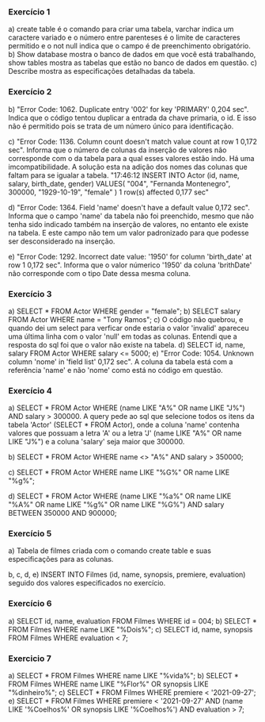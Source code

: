 ### Exercício 1
a) create table é o comando para criar uma tabela, varchar indica um caractere variado e o número entre parenteses é o limite de caracteres permitido e o not null indica que o campo é de preenchimento obrigatório.
b) Show database mostra o banco de dados em que você está trabalhando, show tables mostra as tabelas que estão no banco de dados em questão.
c) Describe mostra as especificações detalhadas da tabela.

### Exercício 2
b) "Error Code: 1062. Duplicate entry '002' for key 'PRIMARY'	0,204 sec". Indica que o código tentou duplicar a entrada da chave primaria, o id. E isso não é permitido pois se trata de um número único para identificação.

c) "Error Code: 1136. Column count doesn't match value count at row 1	0,172 sec". Informa que o número de colunas da inserção de valores não corresponde com o da tabela para a qual esses valores estão indo. Há uma imcompatibilidade.
A solução esta na adição dos nomes das colunas que faltam para se igualar a tabela.
"17:46:12	INSERT INTO Actor (id, name, salary, birth_date, gender) VALUES(   "004",    "Fernanda Montenegro",   300000,   "1929-10-19",    "female" )	1 row(s) affected	0,177 sec"

d) "Error Code: 1364. Field 'name' doesn't have a default value	0,172 sec". Informa que o campo 'name' da tabela não foi preenchido, mesmo que não tenha sido indicado também na inserção de valores, no entanto ele existe na tabela. E este campo não tem um valor padronizado para que podesse ser desconsiderado na inserção.

e) "Error Code: 1292. Incorrect date value: '1950' for column 'birth_date' at row 1	0,172 sec". Informa que o valor númerico '1950' da coluna 'brithDate' não corresponde com o tipo Date dessa mesma coluna.

### Exercício 3

a) SELECT * FROM Actor WHERE gender = "female";
b) SELECT salary FROM Actor WHERE name = "Tony Ramos";
c) O código não quebrou, e quando dei um select para verficar onde estaria o valor 'invalid' apareceu uma última linha com o valor 'null' em todas as colunas. Entendi que a resposta do sql foi que o valor não existe na tabela.
d) SELECT id, name, salary FROM Actor WHERE salary <= 5000;
e) "Error Code: 1054. Unknown column 'nome' in 'field list'	0,172 sec". A coluna da tabela está com a referência 'name' e não 'nome' como está no código em questão.

### Exercício 4

a) SELECT * FROM Actor
WHERE (name LIKE "A%" OR name LIKE "J%") AND salary > 300000. A query pede ao sql que selecione todos os itens da tabela 'Actor' (SELECT * FROM Actor), onde a coluna 'name' contenha valores que possuam a letra 'A' ou a letra 'J' (name LIKE "A%" OR name LIKE "J%") e a coluna 'salary' seja maior que 300000.

b) SELECT * FROM Actor	WHERE name <> "A%" AND salary > 350000;

c) SELECT * FROM Actor	WHERE name LIKE "%G%" OR name LIKE "%g%";

d) SELECT * FROM Actor WHERE (name LIKE "%a%" OR name LIKE "%A%" OR name LIKE "%g%" OR name LIKE
"%G%") AND salary BETWEEN 350000 AND 900000;

### Exercício 5

a) Tabela de filmes criada com o comando create table e suas especificações para as colunas.

b, c, d, e) INSERT INTO Filmes (id, name, synopsis, premiere, evaluation) seguido dos valores especificados no exercício.

### Exercício 6

a) SELECT id, name, evaluation FROM Filmes WHERE id = 004;
b) SELECT * FROM Filmes WHERE name LIKE "%Dois%";
c) SELECT id, name, synopsis FROM Filmes WHERE evaluation < 7;

### Exercicio 7

a) SELECT * FROM Filmes WHERE name LIKE "%vida%";
b) SELECT * FROM Filmes WHERE name LIKE "%Flor%" OR synopsis LIKE "%dinheiro%";
c) SELECT * FROM Filmes WHERE premiere < '2021-09-27';
e) SELECT * FROM Filmes WHERE premiere < '2021-09-27' AND (name LIKE '%Coelhos%' OR synopsis LIKE '%Coelhos%') AND evaluation > 7;




